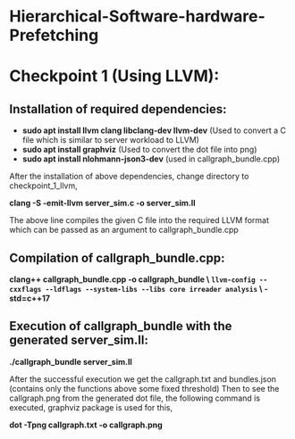 # Hierarchical-Software-hardware-Prefetching


# Checkpoint 1 (Using LLVM):

## Installation of required dependencies:

- **sudo apt install llvm clang libclang-dev llvm-dev** (Used to convert a C file which is similar to server workload to LLVM)
- **sudo apt install graphviz** (Used to convert the dot file into png)
- **sudo apt install nlohmann-json3-dev** (used in callgraph_bundle.cpp)

After the installation of above dependencies, change directory to checkpoint_1_llvm,

**clang -S -emit-llvm server_sim.c -o server_sim.ll**

The above line compiles the given C file into the required LLVM format which can be passed as an argument to callgraph_bundle.cpp

## Compilation of callgraph_bundle.cpp:

**clang++ callgraph_bundle.cpp -o callgraph_bundle \ `llvm-config --cxxflags --ldflags --system-libs --libs core irreader analysis` \ -std=c++17**
  

## Execution of callgraph_bundle with the generated server_sim.ll:

**./callgraph_bundle server_sim.ll**

After the successful execution we get the callgraph.txt and bundles.json (contains only the functions above some fixed threshold)
Then to see the callgraph.png from the generated dot file, the following command is executed, graphviz package is used for this, 

**dot -Tpng callgraph.txt -o callgraph.png**



